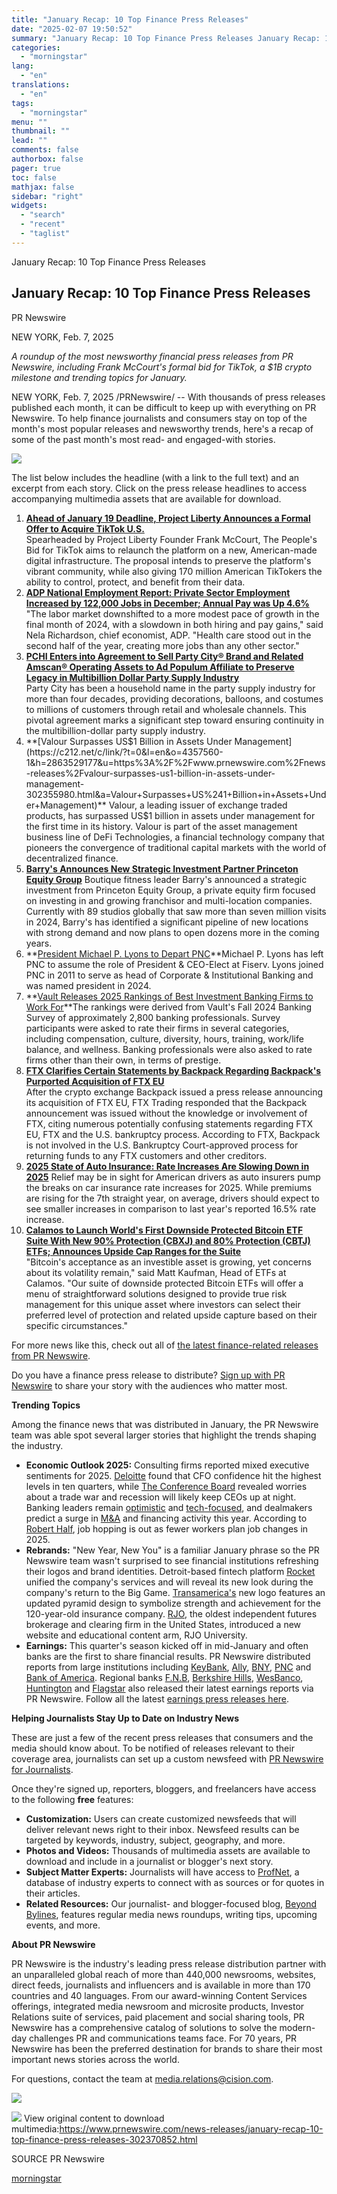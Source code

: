 ```yaml
---
title: "January Recap: 10 Top Finance Press Releases"
date: "2025-02-07 19:50:52"
summary: "January Recap: 10 Top Finance Press Releases January Recap: 10 Top Finance Press Releases PR Newswire NEW YORK, Feb. 7, 2025 A roundup of the most newsworthy financial press releases from PR Newswire, including Frank McCourt's formal bid for TikTok, a $1B crypto milestone and trending topics for January. NEW..."
categories:
  - "morningstar"
lang:
  - "en"
translations:
  - "en"
tags:
  - "morningstar"
menu: ""
thumbnail: ""
lead: ""
comments: false
authorbox: false
pager: true
toc: false
mathjax: false
sidebar: "right"
widgets:
  - "search"
  - "recent"
  - "taglist"
---
```


January Recap: 10 Top Finance Press Releases

January Recap: 10 Top Finance Press Releases
--------------------------------------------

PR Newswire

NEW YORK, Feb. 7, 2025


*A roundup of the most newsworthy financial press releases from PR Newswire, including Frank McCourt's formal bid for TikTok, a $1B crypto milestone and trending topics for January.*

NEW YORK, Feb. 7, 2025 /PRNewswire/ -- With thousands of press releases published each month, it can be difficult to keep up with everything on PR Newswire. To help finance journalists and consumers stay on top of the month's most popular releases and newsworthy trends, here's a recap of some of the past month's most read- and engaged-with stories.

 [![](https://mma.prnewswire.com/media/2614969/PRN_Monthly_Roundup_Jan2025_Finance.jpg)](https://mma.prnewswire.com/media/2614969/PRN_Monthly_Roundup_Jan2025_Finance.html) 

The list below includes the headline (with a link to the full text) and an excerpt from each story. Click on the press release headlines to access accompanying multimedia assets that are available for download.

1. **[Ahead of January 19 Deadline, Project Liberty Announces a Formal Offer to Acquire TikTok U.S.](https://c212.net/c/link/?t=0&l=en&o=4357560-1&h=3617831929&u=https%3A%2F%2Fwww.prnewswire.com%2Fnews-releases%2Fahead-of-january-19-deadline-project-liberty-announces-a-formal-offer-to-acquire-tiktok-us-302346575.html&a=Ahead+of+January+19+Deadline%2C+Project+Liberty+Announces+a+Formal+Offer+to+Acquire+TikTok+U.S.)**  
   Spearheaded by Project Liberty Founder Frank McCourt, The People's Bid for TikTok aims to relaunch the platform on a new, American-made digital infrastructure. The proposal intends to preserve the platform's vibrant community, while also giving 170 million American TikTokers the ability to control, protect, and benefit from their data.
2. **[ADP National Employment Report: Private Sector Employment Increased by 122,000 Jobs in December; Annual Pay was Up 4.6%](https://c212.net/c/link/?t=0&l=en&o=4357560-1&h=310827230&u=https%3A%2F%2Fwww.prnewswire.com%2Fnews-releases%2Fadp-national-employment-report-private-sector-employment-increased-by-122-000-jobs-in-december-annual-pay-was-up-4-6-302345778.html&a=ADP+National+Employment+Report%3A+Private+Sector+Employment+Increased+by+122%2C000+Jobs+in+December%3B+Annual+Pay+was+Up+4.6%25)**  
   "The labor market downshifted to a more modest pace of growth in the final month of 2024, with a slowdown in both hiring and pay gains," said Nela Richardson, chief economist, ADP. "Health care stood out in the second half of the year, creating more jobs than any other sector."
3. **[PCHI Enters into Agreement to Sell Party City® Brand and Related Amscan® Operating Assets to Ad Populum Affiliate to Preserve Legacy in Multibillion Dollar Party Supply Industry](https://c212.net/c/link/?t=0&l=en&o=4357560-1&h=2072084813&u=https%3A%2F%2Fwww.prnewswire.com%2Fnews-releases%2Fpchi-enters-into-agreement-to-sell-party-city-brand-and-related-amscan-operating-assets-to-ad-populum-affiliate-to-preserve-legacy-in-multibillion-dollar-party-supply-industry-302360116.html&a=PCHI+Enters+into+Agreement+to+Sell+Party+City%C2%AE+Brand+and+Related+Amscan%C2%AE+Operating+Assets+to+Ad+Populum+Affiliate+to+Preserve+Legacy+in+Multibillion+Dollar+Party+Supply+Industry)**  
   Party City has been a household name in the party supply industry for more than four decades, providing decorations, balloons, and costumes to millions of customers through retail and wholesale channels. This pivotal agreement marks a significant step toward ensuring continuity in the multibillion-dollar party supply industry.
4. **[Valour Surpasses US$1 Billion in Assets Under Management](https://c212.net/c/link/?t=0&l=en&o=4357560-1&h=2863529177&u=https%3A%2F%2Fwww.prnewswire.com%2Fnews-releases%2Fvalour-surpasses-us1-billion-in-assets-under-management-302355980.html&a=Valour+Surpasses+US%241+Billion+in+Assets+Under+Management)** Valour, a leading issuer of exchange traded products, has surpassed US$1 billion in assets under management for the first time in its history. Valour is part of the asset management business line of DeFi Technologies, a financial technology company that pioneers the convergence of traditional capital markets with the world of decentralized finance.
5. **[Barry's Announces New Strategic Investment Partner Princeton Equity Group](https://c212.net/c/link/?t=0&l=en&o=4357560-1&h=154692585&u=https%3A%2F%2Fwww.prnewswire.com%2Fnews-releases%2Fbarrys-announces-new-strategic-investment-partner-princeton-equity-group-302350785.html&a=Barry%27s+Announces+New+Strategic+Investment+Partner+Princeton+Equity+Group)** Boutique fitness leader Barry's announced a strategic investment from Princeton Equity Group, a private equity firm focused on investing in and growing franchisor and multi-location companies. Currently with 89 studios globally that saw more than seven million visits in 2024, Barry's has identified a significant pipeline of new locations with strong demand and now plans to open dozens more in the coming years.
6. **[President Michael P. Lyons to Depart PNC](https://c212.net/c/link/?t=0&l=en&o=4357560-1&h=3983261194&u=https%3A%2F%2Fwww.prnewswire.com%2Fnews-releases%2Fpresident-michael-p-lyons-to-depart-pnc-302358668.html&a=President+Michael+P.+Lyons+to+Depart+PNC)**Michael P. Lyons has left PNC to assume the role of President & CEO-Elect at Fiserv. Lyons joined PNC in 2011 to serve as head of Corporate & Institutional Banking and was named president in 2024.
7. **[Vault Releases 2025 Rankings of Best Investment Banking Firms to Work For](https://c212.net/c/link/?t=0&l=en&o=4357560-1&h=1854073323&u=https%3A%2F%2Fwww.prnewswire.com%2Fnews-releases%2Fvault-releases-2025-rankings-of-best-investment-banking-firms-to-work-for-302356605.html&a=Vault+Releases+2025+Rankings+of+Best+Investment+Banking+Firms+to+Work+For)**The rankings were derived from Vault's Fall 2024 Banking Survey of approximately 2,800 banking professionals. Survey participants were asked to rate their firms in several categories, including compensation, culture, diversity, hours, training, work/life balance, and wellness. Banking professionals were also asked to rate firms other than their own, in terms of prestige.
8. **[FTX Clarifies Certain Statements by Backpack Regarding Backpack's Purported Acquisition of FTX EU](https://c212.net/c/link/?t=0&l=en&o=4357560-1&h=411987306&u=https%3A%2F%2Fwww.prnewswire.com%2Fnews-releases%2Fftx-clarifies-certain-statements-by-backpack-regarding-backpacks-purported-acquisition-of-ftx-eu-302346394.html&a=FTX+Clarifies+Certain+Statements+by+Backpack+Regarding+Backpack%27s+Purported+Acquisition+of+FTX+EU)**  
   After the crypto exchange Backpack issued a press release announcing its acquisition of FTX EU, FTX Trading responded that the Backpack announcement was issued without the knowledge or involvement of FTX, citing numerous potentially confusing statements regarding FTX EU, FTX and the U.S. bankruptcy process. According to FTX, Backpack is not involved in the U.S. Bankruptcy Court-approved process for returning funds to any FTX customers and other creditors.
9. **[2025 State of Auto Insurance: Rate Increases Are Slowing Down in 2025](https://c212.net/c/link/?t=0&l=en&o=4357560-1&h=1382741828&u=https%3A%2F%2Fwww.prnewswire.com%2Fnews-releases%2F2025-state-of-auto-insurance-rate-increases-are-slowing-down-in-2025-302344613.html&a=2025+State+of+Auto+Insurance%3A+Rate+Increases+Are+Slowing+Down+in+2025)** Relief may be in sight for American drivers as auto insurers pump the breaks on car insurance rate increases for 2025. While premiums are rising for the 7th straight year, on average, drivers should expect to see smaller increases in comparison to last year's reported 16.5% rate increase.
10. **[Calamos to Launch World's First Downside Protected Bitcoin ETF Suite With New 90% Protection (CBXJ) and 80% Protection (CBTJ) ETFs; Announces Upside Cap Ranges for the Suite](https://c212.net/c/link/?t=0&l=en&o=4357560-1&h=1913408971&u=https%3A%2F%2Fwww.prnewswire.com%2Fnews-releases%2Fcalamos-to-launch-worlds-first-downside-protected-bitcoin-etf-suite-with-new-90-protection-cbxj-and-80-protection-cbtj-etfs-announces-upside-cap-ranges-for-the-suite-302355754.html&a=Calamos+to+Launch+World%27s+First+Downside+Protected+Bitcoin+ETF+Suite+With+New+90%25+Protection+(CBXJ)+and+80%25+Protection+(CBTJ)+ETFs%3B+Announces+Upside+Cap+Ranges+for+the+Suite)**  
    "Bitcoin's acceptance as an investible asset is growing, yet concerns about its volatility remain," said Matt Kaufman, Head of ETFs at Calamos. "Our suite of downside protected Bitcoin ETFs will offer a menu of straightforward solutions designed to provide true risk management for this unique asset where investors can select their preferred level of protection and related upside capture based on their specific circumstances."

For more news like this, check out all of [the latest finance-related releases from PR Newswire](https://c212.net/c/link/?t=0&l=en&o=4357560-1&h=1386732900&u=https%3A%2F%2Fwww.prnewswire.com%2Fnews-releases%2Ffinancial-services-latest-news%2F&a=the+latest+finance-related+releases+from+PR+Newswire).

Do you have a finance press release to distribute? [Sign up with PR Newswire](https://c212.net/c/link/?t=0&l=en&o=4357560-1&h=2663870070&u=https%3A%2F%2Fwww.prnewswire.com%2Faccount%2Fonline-membership-form%2F%3Futm_medium%3Dpr%26utm_source%3Dprnewswire%26utm_content%3Dcontent%26utm_term%3Dfinance%26utm_campaign%3Dprn-roundups&a=Sign+up+with+PR+Newswire) to share your story with the audiences who matter most.

**Trending Topics**

Among the finance news that was distributed in January, the PR Newswire team was able spot several larger stories that highlight the trends shaping the industry.

* **Economic Outlook 2025:** Consulting firms reported mixed executive sentiments for 2025. [Deloitte](https://c212.net/c/link/?t=0&l=en&o=4357560-1&h=2030493566&u=https%3A%2F%2Fwww.prnewswire.com%2Fnews-releases%2Fcfo-confidence-soars-as-risk-appetite-returns-deloitte-cfo-signals-survey-4q-2024-302351264.html&a=Deloitte) found that CFO confidence hit the highest levels in ten quarters, while [The Conference Board](https://c212.net/c/link/?t=0&l=en&o=4357560-1&h=1935682259&u=https%3A%2F%2Fwww.prnewswire.com%2Fnews-releases%2Fsurvey-as-2025-begins-ceos-are-most-worried-about-a-trade-war-and-recession-302348260.html&a=The+Conference+Board) revealed worries about a trade war and recession will likely keep CEOs up at night. Banking leaders remain [optimistic](https://c212.net/c/link/?t=0&l=en&o=4357560-1&h=3868988139&u=https%3A%2F%2Fwww.prnewswire.com%2Fnews-releases%2Fwhats-going-on-in-banking-study-finds-banks-optimistic-about-2025-despite-challenges-302360385.html&a=optimistic) and [tech-focused](https://c212.net/c/link/?t=0&l=en&o=4357560-1&h=3478322986&u=https%3A%2F%2Fwww.prnewswire.com%2Fnews-releases%2Famerican-banker-publishes-its-latest-research-2025-predictions-what-banking-professionals-expect-in-the-year-ahead-302357548.html&a=tech-focused), and dealmakers predict a surge in [M&A](https://c212.net/c/link/?t=0&l=en&o=4357560-1&h=3131143617&u=https%3A%2F%2Fwww.prnewswire.com%2Fnews-releases%2Fglobal-ma-dealmakers-expect-active-2025-sentiment-report-302358150.html&a=M%26A) and financing activity this year. According to [Robert Half](https://c212.net/c/link/?t=0&l=en&o=4357560-1&h=266838005&u=https%3A%2F%2Fwww.prnewswire.com%2Fnews-releases%2Fcareer-satisfaction-on-the-rise-fewer-workers-planning-a-job-change-in-early-2025-302363758.html&a=Robert+Half), job hopping is out as fewer workers plan job changes in 2025.
* **Rebrands:** "New Year, New You" is a familiar January phrase so the PR Newswire team wasn't surprised to see financial institutions refreshing their logos and brand identities. Detroit-based fintech platform [Rocket](https://c212.net/c/link/?t=0&l=en&o=4357560-1&h=2592986387&u=https%3A%2F%2Fwww.prnewswire.com%2Fnews-releases%2Frocket-companies-unifies-under-the-rocket-brand-with-new-visual-identity-302350476.html&a=Rocket) unified the company's services and will reveal its new look during the company's return to the Big Game. [Transamerica's](https://c212.net/c/link/?t=0&l=en&o=4357560-1&h=1263684272&u=https%3A%2F%2Fwww.prnewswire.com%2Fnews-releases%2Ftransamerica-launches-vibrant-new-look-for-its-brand-reinforcing-a-pledge-to-help-middle-income-americans-302349907.html&a=Transamerica%27s) new logo features an updated pyramid design to symbolize strength and achievement for the 120-year-old insurance company. [RJO](https://c212.net/c/link/?t=0&l=en&o=4357560-1&h=3417985143&u=https%3A%2F%2Fwww.prnewswire.com%2Fnews-releases%2Frjo-futures-introduces-bold-rebrand-new-website-rjo-university-302350498.html&a=RJO), the oldest independent futures brokerage and clearing firm in the United States, introduced a new website and educational content arm, RJO University.
* **Earnings:** This quarter's season kicked off in mid-January and often banks are the first to share financial results. PR Newswire distributed reports from large institutions including [KeyBank](https://c212.net/c/link/?t=0&l=en&o=4357560-1&h=2949341325&u=https%3A%2F%2Fwww.prnewswire.com%2Fnews-releases%2Fkeycorp-reports-fourth-quarter-2024-net-loss-of-279-million-or-28-per-diluted-common-share-and-adjusted-net-income-of-378-million-or-38-per-diluted-common-sharea-302356066.html&a=KeyBank), [Ally](https://c212.net/c/link/?t=0&l=en&o=4357560-1&h=3607640279&u=https%3A%2F%2Fwww.prnewswire.com%2Fnews-releases%2Fally-financial-reports-fourth-quarter-and-full-year-2024-financial-results-302357340.html&a=Ally), [BNY](https://c212.net/c/link/?t=0&l=en&o=4357560-1&h=4064582187&u=https%3A%2F%2Fwww.prnewswire.com%2Fnews-releases%2Fbny-reports-fourth-quarter-2024-results-302351701.html&a=BNY), [PNC](https://c212.net/c/link/?t=0&l=en&o=4357560-1&h=2222231160&u=https%3A%2F%2Fwww.prnewswire.com%2Fnews-releases%2Fpnc-reports-full-year-2024-net-income-of-6-0-billion-13-74-diluted-eps-302353122.html&a=PNC) and [Bank of America](https://c212.net/c/link/?t=0&l=en&o=4357560-1&h=572691711&u=https%3A%2F%2Fwww.prnewswire.com%2Fnews-releases%2Fbank-of-america-reports-fourth-quarter-2024-financial-results-302353132.html&a=Bank+of+America). Regional banks [F.N.B](https://c212.net/c/link/?t=0&l=en&o=4357560-1&h=574598502&u=https%3A%2F%2Fwww.prnewswire.com%2Fnews-releases%2Ffnb-corporation-reports-fourth-quarter-and-full-year-2024-earnings-302356783.html&a=F.N.B), [Berkshire Hills](https://c212.net/c/link/?t=0&l=en&o=4357560-1&h=1245304688&u=https%3A%2F%2Fwww.prnewswire.com%2Fnews-releases%2Fberkshire-hills-reports-fourth-quarter-2023-results-302044650.html&a=Berkshire+Hills), [WesBanco](https://c212.net/c/link/?t=0&l=en&o=4357560-1&h=4278299900&u=https%3A%2F%2Fwww.prnewswire.com%2Fnews-releases%2Fwesbanco-announces-fourth-quarter-2024-financial-results-302357753.html&a=WesBanco), [Huntington](https://c212.net/c/link/?t=0&l=en&o=4357560-1&h=3453884810&u=https%3A%2F%2Fwww.prnewswire.com%2Fnews-releases%2Fhuntington-bancshares-incorporated-reports-2024-fourth-quarter-earnings-302354200.html&a=Huntington) and [Flagstar](https://c212.net/c/link/?t=0&l=en&o=4357560-1&h=3133530180&u=https%3A%2F%2Fwww.prnewswire.com%2Fnews-releases%2Fflagstar-financial-inc-reports-fourth-quarter-2024-gaap-net-loss-attributable-to-common-stockholders-of-0-41-per-diluted-share-and-non-gaap-adjusted-net-loss-attributable-to-common-stockholders-of-0-34-per-diluted-share-302364015.html&a=Flagstar) also released their latest earnings reports via PR Newswire. Follow all the latest [earnings press releases here](https://c212.net/c/link/?t=0&l=en&o=4357560-1&h=2368674187&u=https%3A%2F%2Fwww.prnewswire.com%2Fnews-releases%2Ffinancial-services-latest-news%2Fearnings-list%2F&a=earnings+press+releases+here).

**Helping Journalists Stay Up to Date on Industry News**

These are just a few of the recent press releases that consumers and the media should know about. To be notified of releases relevant to their coverage area, journalists can set up a custom newsfeed with [PR Newswire for Journalists](https://c212.net/c/link/?t=0&l=en&o=4357560-1&h=1394831817&u=https%3A%2F%2Fprnmedia.prnewswire.com%2F&a=PR+Newswire+for+Journalists).

Once they're signed up, reporters, bloggers, and freelancers have access to the following **free** features:

* **Customization:** Users can create customized newsfeeds that will deliver relevant news right to their inbox. Newsfeed results can be targeted by keywords, industry, subject, geography, and more.
* **Photos and Videos:** Thousands of multimedia assets are available to download and include in a journalist or blogger's next story.
* **Subject Matter Experts:** Journalists will have access to [ProfNet](https://c212.net/c/link/?t=0&l=en&o=4357560-1&h=2347949049&u=https%3A%2F%2Fprofnet.prnewswire.com%2FProfNetHome%2FWhat-is-Profnet.aspx&a=ProfNet), a database of industry experts to connect with as sources or for quotes in their articles.
* **Related Resources:** Our journalist- and blogger-focused blog, [Beyond Bylines](https://c212.net/c/link/?t=0&l=en&o=4357560-1&h=755635445&u=https%3A%2F%2Fmediablog.prnewswire.com%2F&a=Beyond+Bylines), features regular media news roundups, writing tips, upcoming events, and more.

**About PR Newswire**

PR Newswire is the industry's leading press release distribution partner with an unparalleled global reach of more than 440,000 newsrooms, websites, direct feeds, journalists and influencers and is available in more than 170 countries and 40 languages. From our award-winning Content Services offerings, integrated media newsroom and microsite products, Investor Relations suite of services, paid placement and social sharing tools, PR Newswire has a comprehensive catalog of solutions to solve the modern-day challenges PR and communications teams face. For 70 years, PR Newswire has been the preferred destination for brands to share their most important news stories across the world.

For questions, contact the team at [media.relations@cision.com](mailto:media.relations@cision.com).

 [![](https://mma.prnewswire.com/media/2317018/PR_Newswire_Logo_Logo.jpg)](https://mma.prnewswire.com/media/2317018/PR_Newswire_Logo_Logo.html) 

 ![](https://c212.net/c/img/favicon.png?sn=NY13995&sd=2025-02-07) View original content to download multimedia:<https://www.prnewswire.com/news-releases/january-recap-10-top-finance-press-releases-302370852.html>

SOURCE PR Newswire

[morningstar](https://www.morningstar.com/news/pr-newswire/20250207ny13995/january-recap-10-top-finance-press-releases)
